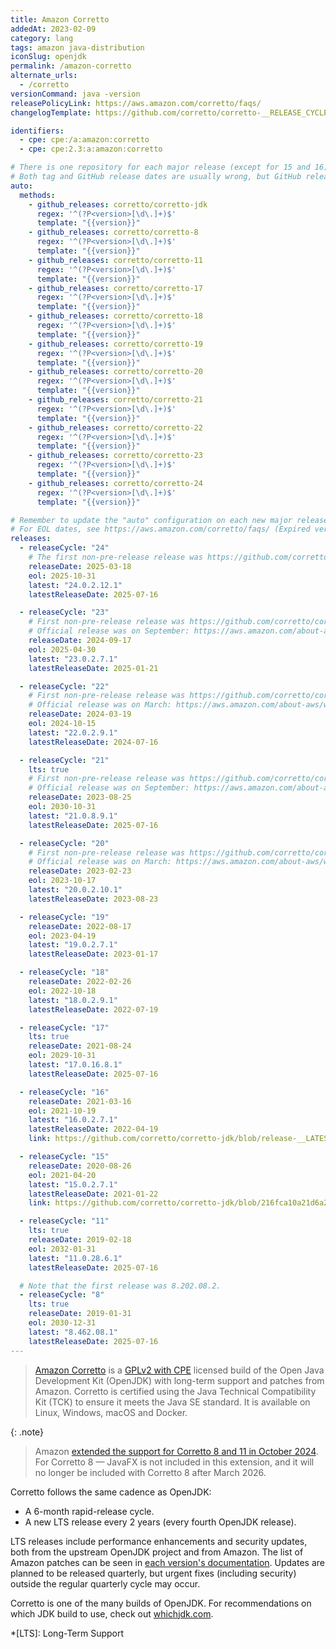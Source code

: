 ```yaml
---
title: Amazon Corretto
addedAt: 2023-02-09
category: lang
tags: amazon java-distribution
iconSlug: openjdk
permalink: /amazon-corretto
alternate_urls:
  - /corretto
versionCommand: java -version
releasePolicyLink: https://aws.amazon.com/corretto/faqs/
changelogTemplate: https://github.com/corretto/corretto-__RELEASE_CYCLE__/releases/tag/__LATEST__

identifiers:
  - cpe: cpe:/a:amazon:corretto
  - cpe: cpe:2.3:a:amazon:corretto

# There is one repository for each major release (except for 15 and 16).
# Both tag and GitHub release dates are usually wrong, but GitHub release dates are closer to the correct date.
auto:
  methods:
    - github_releases: corretto/corretto-jdk
      regex: '^(?P<version>[\d\.]+)$'
      template: "{{version}}"
    - github_releases: corretto/corretto-8
      regex: '^(?P<version>[\d\.]+)$'
      template: "{{version}}"
    - github_releases: corretto/corretto-11
      regex: '^(?P<version>[\d\.]+)$'
      template: "{{version}}"
    - github_releases: corretto/corretto-17
      regex: '^(?P<version>[\d\.]+)$'
      template: "{{version}}"
    - github_releases: corretto/corretto-18
      regex: '^(?P<version>[\d\.]+)$'
      template: "{{version}}"
    - github_releases: corretto/corretto-19
      regex: '^(?P<version>[\d\.]+)$'
      template: "{{version}}"
    - github_releases: corretto/corretto-20
      regex: '^(?P<version>[\d\.]+)$'
      template: "{{version}}"
    - github_releases: corretto/corretto-21
      regex: '^(?P<version>[\d\.]+)$'
      template: "{{version}}"
    - github_releases: corretto/corretto-22
      regex: '^(?P<version>[\d\.]+)$'
      template: "{{version}}"
    - github_releases: corretto/corretto-23
      regex: '^(?P<version>[\d\.]+)$'
      template: "{{version}}"
    - github_releases: corretto/corretto-24
      regex: '^(?P<version>[\d\.]+)$'
      template: "{{version}}"

# Remember to update the "auto" configuration on each new major release.
# For EOL dates, see https://aws.amazon.com/corretto/faqs/ (Expired versions paragraph)
releases:
  - releaseCycle: "24"
    # The first non-pre-release release was https://github.com/corretto/corretto-24/releases/tag/24.0.0.36.2
    releaseDate: 2025-03-18
    eol: 2025-10-31
    latest: "24.0.2.12.1"
    latestReleaseDate: 2025-07-16

  - releaseCycle: "23"
    # First non-pre-release release was https://github.com/corretto/corretto-23/releases/tag/23.0.0.37.1
    # Official release was on September: https://aws.amazon.com/about-aws/whats-new/2024/09/amazon-corretto-23-generally-available/
    releaseDate: 2024-09-17
    eol: 2025-04-30
    latest: "23.0.2.7.1"
    latestReleaseDate: 2025-01-21

  - releaseCycle: "22"
    # First non-pre-release release was https://github.com/corretto/corretto-22/releases/tag/22.0.0.36.2
    # Official release was on March: https://aws.amazon.com/about-aws/whats-new/2024/03/amazon-corretto-22-generally-available/
    releaseDate: 2024-03-19
    eol: 2024-10-15
    latest: "22.0.2.9.1"
    latestReleaseDate: 2024-07-16

  - releaseCycle: "21"
    lts: true
    # First non-pre-release release was https://github.com/corretto/corretto-21/releases/tag/21.0.0.35.1
    # Official release was on September: https://aws.amazon.com/about-aws/whats-new/2023/09/amazon-corretto-21-generally-available/
    releaseDate: 2023-08-25
    eol: 2030-10-31
    latest: "21.0.8.9.1"
    latestReleaseDate: 2025-07-16

  - releaseCycle: "20"
    # First non-pre-release release was https://github.com/corretto/corretto-20/releases/tag/20.0.0.36.1
    # Official release was on March: https://aws.amazon.com/about-aws/whats-new/2023/03/amazon-corretto-20/
    releaseDate: 2023-02-23
    eol: 2023-10-17
    latest: "20.0.2.10.1"
    latestReleaseDate: 2023-08-23

  - releaseCycle: "19"
    releaseDate: 2022-08-17
    eol: 2023-04-19
    latest: "19.0.2.7.1"
    latestReleaseDate: 2023-01-17

  - releaseCycle: "18"
    releaseDate: 2022-02-26
    eol: 2022-10-18
    latest: "18.0.2.9.1"
    latestReleaseDate: 2022-07-19

  - releaseCycle: "17"
    lts: true
    releaseDate: 2021-08-24
    eol: 2029-10-31
    latest: "17.0.16.8.1"
    latestReleaseDate: 2025-07-16

  - releaseCycle: "16"
    releaseDate: 2021-03-16
    eol: 2021-10-19
    latest: "16.0.2.7.1"
    latestReleaseDate: 2022-04-19
    link: https://github.com/corretto/corretto-jdk/blob/release-__LATEST__/CHANGELOG.md

  - releaseCycle: "15"
    releaseDate: 2020-08-26
    eol: 2021-04-20
    latest: "15.0.2.7.1"
    latestReleaseDate: 2021-01-22
    link: https://github.com/corretto/corretto-jdk/blob/216fca10a21d6a26ca2846d4ca2861ea644a7a1e/CHANGELOG.md#january-2021-critical-patch-update-corretto-version-150271

  - releaseCycle: "11"
    lts: true
    releaseDate: 2019-02-18
    eol: 2032-01-31
    latest: "11.0.28.6.1"
    latestReleaseDate: 2025-07-16

  # Note that the first release was 8.202.08.2.
  - releaseCycle: "8"
    lts: true
    releaseDate: 2019-01-31
    eol: 2030-12-31
    latest: "8.462.08.1"
    latestReleaseDate: 2025-07-16
---
```


> [Amazon Corretto](https://aws.amazon.com/corretto/) is a [GPLv2 with CPE](https://openjdk.org/legal/gplv2+ce.html)
> licensed build of the Open Java Development Kit (OpenJDK) with long-term support and patches from
> Amazon. Corretto is certified using the Java Technical Compatibility Kit (TCK) to ensure it meets
> the Java SE standard. It is available on Linux, Windows, macOS and Docker.

{: .note}

> Amazon [extended the support for Corretto 8 and 11 in October 2024](https://aws.amazon.com/about-aws/whats-new/2024/10/extension-eol-dates-amazon-corretto-8-11/).
> For Corretto 8 — JavaFX is not included in this extension, and it will no longer be included with Corretto 8 after March 2026.

Corretto follows the same cadence as OpenJDK:

- A 6-month rapid-release cycle.
- A new LTS release every 2 years (every fourth OpenJDK release).

LTS releases include performance enhancements and security updates, both from the upstream OpenJDK
project and from Amazon. The list of Amazon patches can be seen in [each version's documentation](https://docs.aws.amazon.com/corretto/).
Updates are planned to be released quarterly, but urgent fixes (including security) outside the
regular quarterly cycle may occur.

Corretto is one of the many builds of OpenJDK. For recommendations on which JDK build to use, check
out [whichjdk.com](https://whichjdk.com/#amazon-corretto).

*[LTS]: Long-Term Support
